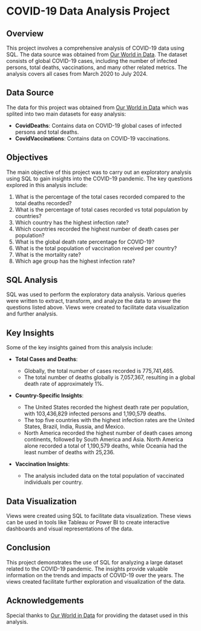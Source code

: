 
# COVID-19 Data Analysis Project

## Overview

This project involves a comprehensive analysis of COVID-19 data using SQL. The data source was obtained from [Our World in Data](https://ourworldindata.org/covid-deaths). The dataset consists of global COVID-19 cases, including the number of infected persons, total deaths, vaccinations, and many other related metrics. The analysis covers all cases from March 2020 to July 2024.

## Data Source

The data for this project was obtained from [Our World in Data](https://ourworldindata.org/covid-deaths) which was splited into two main datasets for easy analysis:
- **CovidDeaths**: Contains data on COVID-19 global cases of infected persons and total deaths.
- **CovidVaccinations**: Contains data on COVID-19 vaccinations.

## Objectives

The main objective of this project was to carry out an exploratory analysis using SQL to gain insights into the COVID-19 pandemic. The key questions explored in this analysis include:
1. What is the percentage of the total cases recorded compared to the total deaths recorded?
2. What is the percentage of total cases recorded vs total population by countries?
3. Which country has the highest infection rate?
4. Which countries recorded the highest number of death cases per population?
5. What is the global death rate percentage for COVID-19?
6. What is the total population of vaccination received per country?
7. What is the mortality rate?
8. Which age group has the highest infection rate?

## SQL Analysis

SQL was used to perform the exploratory data analysis. Various queries were written to extract, transform, and analyze the data to answer the questions listed above. Views were created to facilitate data visualization and further analysis.

## Key Insights

Some of the key insights gained from this analysis include:

- **Total Cases and Deaths**:
  - Globally, the total number of cases recorded is 775,741,465.
  - The total number of deaths globally is 7,057,367, resulting in a global death rate of approximately 1%.

- **Country-Specific Insights**:
  - The United States recorded the highest death rate per population, with 103,436,829 infected persons and 1,190,579 deaths.
  - The top five countries with the highest infection rates are the United States, Brazil, India, Russia, and Mexico.
  - North America recorded the highest number of death cases among continents, followed by South America and Asia. North America alone recorded a total of 1,190,579 deaths, while Oceania had the least number of deaths with 25,236.

- **Vaccination Insights**:
  - The analysis included data on the total population of vaccinated individuals per country.

## Data Visualization

Views were created using SQL to facilitate data visualization. These views can be used in tools like Tableau or Power BI to create interactive dashboards and visual representations of the data.


## Conclusion

This project demonstrates the use of SQL for analyzing a large dataset related to the COVID-19 pandemic. The insights provide valuable information on the trends and impacts of COVID-19 over the years. The views created facilitate further exploration and visualization of the data.

## Acknowledgements

Special thanks to [Our World in Data](https://ourworldindata.org/) for providing the dataset used in this analysis.

